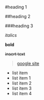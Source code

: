 #heading 1 

##heading 2

###heading 3

*italics*

**bold**

~~insert text~~

>[google site](google.com)
* list item 
* list item 1
* list item 2 
* list item 3 
* list item 4

